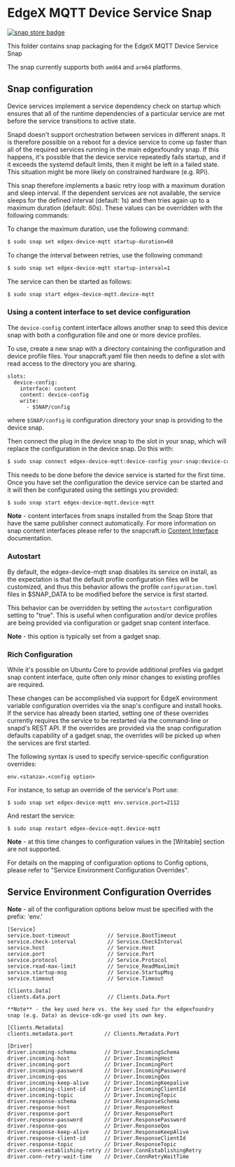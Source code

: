 # EdgeX MQTT Device Service Snap
[![snap store badge](https://raw.githubusercontent.com/snapcore/snap-store-badges/master/EN/%5BEN%5D-snap-store-black-uneditable.png)](https://snapcraft.io/edgex-device-mqtt)

This folder contains snap packaging for the EdgeX MQTT Device Service Snap

The snap currently supports both `amd64` and `arm64` platforms.


## Snap configuration

Device services implement a service dependency check on startup which ensures that all of the runtime dependencies of a particular service are met before the service transitions to active state.

Snapd doesn't support orchestration between services in different snaps. It is therefore possible on a reboot for a device service to come up faster than all of the required services running in the main edgexfoundry snap. If this happens, it's possible that the device service repeatedly fails startup, and if it exceeds the systemd default limits, then it might be left in a failed state. This situation might be more likely on constrained hardware (e.g. RPi).

This snap therefore implements a basic retry loop with a maximum duration and sleep interval. If the dependent services are not available, the service sleeps for the defined interval (default: 1s) and then tries again up to a maximum duration (default: 60s). These values can be overridden with the following commands:
    
To change the maximum duration, use the following command:

```bash
$ sudo snap set edgex-device-mqtt startup-duration=60
```

To change the interval between retries, use the following command:

```bash
$ sudo snap set edgex-device-mqtt startup-interval=1
```

The service can then be started as follows:
```bash
$ sudo snap start edgex-device-mqtt.device-mqtt
```

### Using a content interface to set device configuration

The `device-config` content interface allows another snap to seed this device
snap with both a configuration file and one or more device profiles.

To use, create a new snap with a directory containing the configuration and device 
profile files. Your snapcraft.yaml file then needs to define a slot with 
read access to the directory you are sharing.

```
slots:
  device-config:
    interface: content
    content: device-config
    write:
      - $SNAP/config
```

where `$SNAP/config` is configuration directory your snap is providing to 
the device snap.

Then connect the plug in the device snap to the slot in your snap,
which will replace the configuration in the device snap. Do this with:

```bash
$ sudo snap connect edgex-device-mqtt:device-config your-snap:device-config
```

This needs to be done before the device service is started for the first time. 
Once you have set the configuration the device service can be started and 
it will then be configurated using the settings you provided:

```bash
$ sudo snap start edgex-device-mqtt.device-mqtt
```

**Note** - content interfaces from snaps installed from the Snap Store that have the same publisher connect automatically. For more information on snap content interfaces please refer to the snapcraft.io [Content Interface](https://snapcraft.io/docs/content-interface) documentation.

### Autostart
By default, the edgex-device-mqtt snap disables its service on install, as the expectation is that the default profile configuration files will be customized, and thus this behavior allows the profile ```configuration.toml``` files in $SNAP_DATA to be modified before the service is first started.

This behavior can be overridden by setting the ```autostart``` configuration setting to "true". This is useful when configuration and/or device profiles are being provided via configuration or gadget snap content interface.

**Note** - this option is typically set from a gadget snap.

### Rich Configuration
While it's possible on Ubuntu Core to provide additional profiles via gadget 
snap content interface, quite often only minor changes to existing profiles are required. 

These changes can be accomplished via support for EdgeX environment variable 
configuration overrides via the snap's configure and install hooks. 
If the service has already been started, setting one of these overrides currently requires the
service to be restarted via the command-line or snapd's REST API. 
If the overrides are provided via the snap configuration defaults capability of a gadget snap, 
the overrides will be picked up when the services are first started.

The following syntax is used to specify service-specific configuration overrides:


```env.<stanza>.<config option>```

For instance, to setup an override of the service's Port use:

```$ sudo snap set edgex-device-mqtt env.service.port=2112```

And restart the service:

```$ sudo snap restart edgex-device-mqtt.device-mqtt```

**Note** - at this time changes to configuration values in the [Writable] section are not supported.

For details on the mapping of configuration options to Config options, please refer to "Service Environment Configuration Overrides".

## Service Environment Configuration Overrides
**Note** - all of the configuration options below must be specified with the prefix: 'env.'

```
[Service]
service.boot-timeout            // Service.BootTimeout
service.check-interval          // Service.CheckInterval
service.host                    // Service.Host
service.port                    // Service.Port
service.protocol                // Service.Protocol
service.read-max-limit          // Service_ReadMaxLimit
service.startup-msg             // Service.StartupMsg
service.timeout                 // Service.Timeout

[Clients.Data]
clients.data.port               // Clients.Data.Port

**Note** - the key used here vs. the key used for the edgexfoundry snap (e.g. Data) as device-sdk-go used its own key.

[Clients.Metadata]
clients.metadata.port          // Clients.Metadata.Port

[Driver]
driver.incoming-schema         // Driver.IncomingSchema
driver.incoming-host           // Driver.IncomingHost
driver.incoming-port           // Driver.IncomingPort
driver.incoming-password       // Driver.IncomingPassword
driver.incoming-qos            // Driver.IncomingQos
driver.incoming-keep-alive     // Driver.IncomingKeepalive
driver.incoming-client-id      // Driver.IncomingClientId
driver.incoming-topic          // Driver.IncomingTopic
driver.response-schema         // Driver.ResponseSchema
driver.response-host           // Driver.ResponseHost
driver.response-port           // Driver.ResponsePort
driver.response-password       // Driver.ResponsePassword
driver.response-qos            // Driver.ResponseQos
driver.response-keep-alive     // Driver.ResponseKeepAlive
driver.response-client-id      // Driver.ResponseClientId
driver.response-topic          // Driver.ResponseTopic
driver.conn-establishing-retry // Driver.ConnEstablishingRetry
driver.conn-retry-wait-time    // Driver.ConnRetryWaitTime
```

